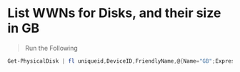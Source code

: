 # List WWNs for Disks, and their size in GB

>Run the Following
```Powershell
Get-PhysicalDisk | fl uniqueid,DeviceID,FriendlyName,@{Name="GB";Expression={$_.size/1GB}}
```
